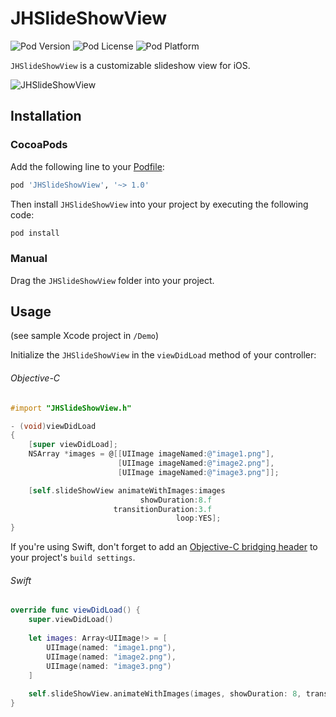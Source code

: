 # JHSlideShowView

![Pod Version](https://img.shields.io/cocoapods/v/JHSlideShowView.svg?style=flat)
![Pod License](https://img.shields.io/cocoapods/l/JHSlideShowView.svg?style=flat)
![Pod Platform](https://img.shields.io/cocoapods/p/JHSlideShowView.svg?style=flat)

`JHSlideShowView` is a customizable slideshow view for iOS.

![JHSlideShowView](/Assets/slideshow_s.gif)

## Installation

### CocoaPods
Add the following line to your [Podfile](http://guides.cocoapods.org/using/using-cocoapods.html):

```ruby
pod 'JHSlideShowView', '~> 1.0'
```

Then install `JHSlideShowView` into your project by executing the following code:

```ruby
pod install
```

### Manual
Drag the `JHSlideShowView` folder into your project.

## Usage

(see sample Xcode project in `/Demo`)

Initialize the `JHSlideShowView` in the `viewDidLoad` method of your controller:

###### Objective-C
```objective-c
#import "JHSlideShowView.h"

- (void)viewDidLoad
{
    [super viewDidLoad];
    NSArray *images = @[[UIImage imageNamed:@"image1.png"],
                        [UIImage imageNamed:@"image2.png"],
                        [UIImage imageNamed:@"image3.png"]];

    [self.slideShowView animateWithImages:images
                             showDuration:8.f
                       transitionDuration:3.f
                                     loop:YES];
}
```

If you're using Swift, don't forget to add an [Objective-C bridging header](https://developer.apple.com/library/prerelease/ios/documentation/Swift/Conceptual/BuildingCocoaApps/MixandMatch.html#//apple_ref/doc/uid/TP40014216-CH10-ID122) to your project's ``build settings``.

###### Swift
```swift
override func viewDidLoad() {
    super.viewDidLoad()
    
    let images: Array<UIImage!> = [
        UIImage(named: "image1.png"),
        UIImage(named: "image2.png"),
        UIImage(named: "image3.png")
    ]
    
    self.slideShowView.animateWithImages(images, showDuration: 8, transitionDuration: 3, loop: true)
}
```
